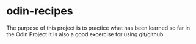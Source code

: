# odin-recipes
The purpose of this project is to practice what has been learned so far in the Odin Project
It is also a good excercise for using git/github